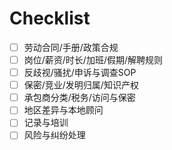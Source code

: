 # Checklist

- [ ] 劳动合同/手册/政策合规
- [ ] 岗位/薪资/时长/加班/假期/解聘规则
- [ ] 反歧视/骚扰/申诉与调查SOP
- [ ] 保密/竞业/发明归属/知识产权
- [ ] 承包商分类/税务/访问与保密
- [ ] 地区差异与本地顾问
- [ ] 记录与培训
- [ ] 风险与纠纷处理

